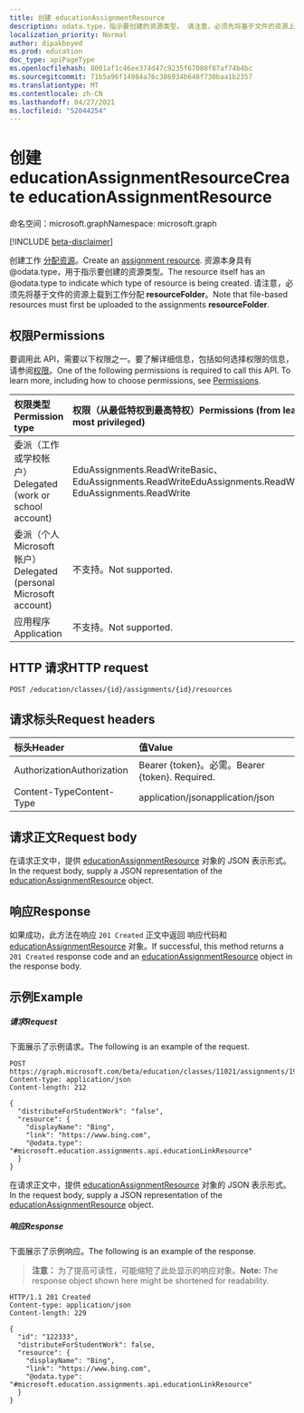 ```yaml
---
title: 创建 educationAssignmentResource
description: odata.type，指示要创建的资源类型。 请注意，必须先将基于文件的资源上载到工作分配 **resourceFolder**。
localization_priority: Normal
author: dipakboyed
ms.prod: education
doc_type: apiPageType
ms.openlocfilehash: 8001af1c46ee374d47c9235f67080f87af74b4bc
ms.sourcegitcommit: 71b5a96f14984a76c386934b648f730baa1b2357
ms.translationtype: MT
ms.contentlocale: zh-CN
ms.lasthandoff: 04/27/2021
ms.locfileid: "52044254"
---
```

# <a name="create-educationassignmentresource"></a><span data-ttu-id="fd6af-104">创建 educationAssignmentResource</span><span class="sxs-lookup"><span data-stu-id="fd6af-104">Create educationAssignmentResource</span></span>

<span data-ttu-id="fd6af-105">命名空间：microsoft.graph</span><span class="sxs-lookup"><span data-stu-id="fd6af-105">Namespace: microsoft.graph</span></span>

[!INCLUDE [beta-disclaimer](../../includes/beta-disclaimer.md)]

<span data-ttu-id="fd6af-106">创建工作 [分配资源](../resources/educationassignmentresource.md)。</span><span class="sxs-lookup"><span data-stu-id="fd6af-106">Create an [assignment resource](../resources/educationassignmentresource.md).</span></span> <span data-ttu-id="fd6af-107">资源本身具有 @odata.type，用于指示要创建的资源类型。</span><span class="sxs-lookup"><span data-stu-id="fd6af-107">The resource itself has an @odata.type to indicate which type of resource is being created.</span></span> <span data-ttu-id="fd6af-108">请注意，必须先将基于文件的资源上载到工作分配 **resourceFolder**。</span><span class="sxs-lookup"><span data-stu-id="fd6af-108">Note that file-based resources must first be uploaded to the assignments **resourceFolder**.</span></span>

## <a name="permissions"></a><span data-ttu-id="fd6af-109">权限</span><span class="sxs-lookup"><span data-stu-id="fd6af-109">Permissions</span></span>
<span data-ttu-id="fd6af-p103">要调用此 API，需要以下权限之一。要了解详细信息，包括如何选择权限的信息，请参阅[权限](/graph/permissions-reference)。</span><span class="sxs-lookup"><span data-stu-id="fd6af-p103">One of the following permissions is required to call this API. To learn more, including how to choose permissions, see [Permissions](/graph/permissions-reference).</span></span>

|<span data-ttu-id="fd6af-112">权限类型</span><span class="sxs-lookup"><span data-stu-id="fd6af-112">Permission type</span></span>      | <span data-ttu-id="fd6af-113">权限（从最低特权到最高特权）</span><span class="sxs-lookup"><span data-stu-id="fd6af-113">Permissions (from least to most privileged)</span></span>              |
|:--------------------|:---------------------------------------------------------|
|<span data-ttu-id="fd6af-114">委派（工作或学校帐户）</span><span class="sxs-lookup"><span data-stu-id="fd6af-114">Delegated (work or school account)</span></span> |  <span data-ttu-id="fd6af-115">EduAssignments.ReadWriteBasic、EduAssignments.ReadWrite</span><span class="sxs-lookup"><span data-stu-id="fd6af-115">EduAssignments.ReadWriteBasic, EduAssignments.ReadWrite</span></span>  |
|<span data-ttu-id="fd6af-116">委派（个人 Microsoft 帐户）</span><span class="sxs-lookup"><span data-stu-id="fd6af-116">Delegated (personal Microsoft account)</span></span> |  <span data-ttu-id="fd6af-117">不支持。</span><span class="sxs-lookup"><span data-stu-id="fd6af-117">Not supported.</span></span>  |
|<span data-ttu-id="fd6af-118">应用程序</span><span class="sxs-lookup"><span data-stu-id="fd6af-118">Application</span></span> | <span data-ttu-id="fd6af-119">不支持。</span><span class="sxs-lookup"><span data-stu-id="fd6af-119">Not supported.</span></span>  | 

## <a name="http-request"></a><span data-ttu-id="fd6af-120">HTTP 请求</span><span class="sxs-lookup"><span data-stu-id="fd6af-120">HTTP request</span></span>
<!-- { "blockType": "ignored" } -->
```http
POST /education/classes/{id}/assignments/{id}/resources
```
## <a name="request-headers"></a><span data-ttu-id="fd6af-121">请求标头</span><span class="sxs-lookup"><span data-stu-id="fd6af-121">Request headers</span></span>
| <span data-ttu-id="fd6af-122">标头</span><span class="sxs-lookup"><span data-stu-id="fd6af-122">Header</span></span>       | <span data-ttu-id="fd6af-123">值</span><span class="sxs-lookup"><span data-stu-id="fd6af-123">Value</span></span> |
|:---------------|:--------|
| <span data-ttu-id="fd6af-124">Authorization</span><span class="sxs-lookup"><span data-stu-id="fd6af-124">Authorization</span></span>  | <span data-ttu-id="fd6af-p104">Bearer {token}。必需。</span><span class="sxs-lookup"><span data-stu-id="fd6af-p104">Bearer {token}. Required.</span></span>  |
| <span data-ttu-id="fd6af-127">Content-Type</span><span class="sxs-lookup"><span data-stu-id="fd6af-127">Content-Type</span></span>  | <span data-ttu-id="fd6af-128">application/json</span><span class="sxs-lookup"><span data-stu-id="fd6af-128">application/json</span></span>  |

## <a name="request-body"></a><span data-ttu-id="fd6af-129">请求正文</span><span class="sxs-lookup"><span data-stu-id="fd6af-129">Request body</span></span>
<span data-ttu-id="fd6af-130">在请求正文中，提供 [educationAssignmentResource](../resources/educationassignmentresource.md) 对象的 JSON 表示形式。</span><span class="sxs-lookup"><span data-stu-id="fd6af-130">In the request body, supply a JSON representation of the [educationAssignmentResource](../resources/educationassignmentresource.md) object.</span></span>


## <a name="response"></a><span data-ttu-id="fd6af-131">响应</span><span class="sxs-lookup"><span data-stu-id="fd6af-131">Response</span></span>
<span data-ttu-id="fd6af-132">如果成功，此方法在响应 `201 Created` 正文中返回 响应代码和 [educationAssignmentResource](../resources/educationassignmentresource.md) 对象。</span><span class="sxs-lookup"><span data-stu-id="fd6af-132">If successful, this method returns a `201 Created` response code and an [educationAssignmentResource](../resources/educationassignmentresource.md) object in the response body.</span></span>

## <a name="example"></a><span data-ttu-id="fd6af-133">示例</span><span class="sxs-lookup"><span data-stu-id="fd6af-133">Example</span></span>
##### <a name="request"></a><span data-ttu-id="fd6af-134">请求</span><span class="sxs-lookup"><span data-stu-id="fd6af-134">Request</span></span>
<span data-ttu-id="fd6af-135">下面展示了示例请求。</span><span class="sxs-lookup"><span data-stu-id="fd6af-135">The following is an example of the request.</span></span>
<!-- {
  "blockType": "ignored",
  "name": "create_educationassignmentresource_from_educationassignment"
}-->
```http
POST https://graph.microsoft.com/beta/education/classes/11021/assignments/19002/resources
Content-type: application/json
Content-length: 212

{
  "distributeForStudentWork": "false",
  "resource": {
    "displayName": "Bing",
    "link": "https://www.bing.com",
    "@odata.type": "#microsoft.education.assignments.api.educationLinkResource"
  }
}

```
<span data-ttu-id="fd6af-136">在请求正文中，提供 [educationAssignmentResource](../resources/educationassignmentresource.md) 对象的 JSON 表示形式。</span><span class="sxs-lookup"><span data-stu-id="fd6af-136">In the request body, supply a JSON representation of the [educationAssignmentResource](../resources/educationassignmentresource.md) object.</span></span>
##### <a name="response"></a><span data-ttu-id="fd6af-137">响应</span><span class="sxs-lookup"><span data-stu-id="fd6af-137">Response</span></span>
<span data-ttu-id="fd6af-138">下面展示了示例响应。</span><span class="sxs-lookup"><span data-stu-id="fd6af-138">The following is an example of the response.</span></span> 

><span data-ttu-id="fd6af-139">**注意：** 为了提高可读性，可能缩短了此处显示的响应对象。</span><span class="sxs-lookup"><span data-stu-id="fd6af-139">**Note:** The response object shown here might be shortened for readability.</span></span>


<!-- {
  "blockType": "ignored",
  "truncated": true,
  "@odata.type": "microsoft.graph.educationAssignmentResource"
} -->
```http
HTTP/1.1 201 Created
Content-type: application/json
Content-length: 229

{
  "id": "122333",
  "distributeForStudentWork": false,
  "resource": {
    "displayName": "Bing",
    "link": "https://www.bing.com",
    "@odata.type": "#microsoft.education.assignments.api.educationLinkResource"
  }
}

```
<!-- uuid: 8fcb5dbc-d5aa-4681-8e31-b001d5168d79
2015-10-25 14:57:30 UTC -->
<!--
{
  "type": "#page.annotation",
  "description": "Create educationAssignmentResource",
  "keywords": "",
  "section": "documentation",
  "tocPath": "",
  "suppressions": []
}
-->


